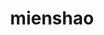 ---
id: 620
title: mienshao
types: [fighting]
image: https://raw.githubusercontent.com/PokeAPI/sprites/master/sprites/pokemon/620.png
---